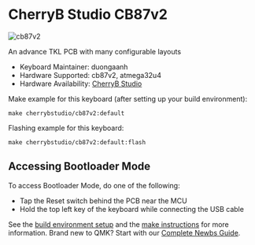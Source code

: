 # CherryB Studio CB87v2

![cb87v2](https://i.imgur.com/0DqZDXw.jpg)

An advance TKL PCB with many configurable layouts

* Keyboard Maintainer: duongaanh
* Hardware Supported: cb87v2, atmega32u4
* Hardware Availability: [CherryB Studio](https://discord.gg/qVwv3gcq83)

Make example for this keyboard (after setting up your build environment):

    make cherrybstudio/cb87v2:default

Flashing example for this keyboard:

    make cherrybstudio/cb87v2:default:flash

## Accessing Bootloader Mode

To access Bootloader Mode, do one of the following:

* Tap the Reset switch behind the PCB near the MCU
* Hold the top left key of the keyboard while connecting the USB cable

See the [build environment setup](https://docs.qmk.fm/#/getting_started_build_tools) and the [make instructions](https://docs.qmk.fm/#/getting_started_make_guide) for more information. Brand new to QMK? Start with our [Complete Newbs Guide](https://docs.qmk.fm/#/newbs).
